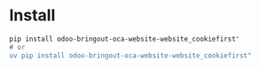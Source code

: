 # Install

```bash
pip install odoo-bringout-oca-website-website_cookiefirst"
# or
uv pip install odoo-bringout-oca-website-website_cookiefirst"
```
